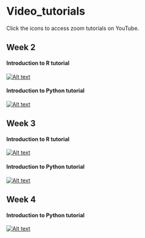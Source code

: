 # Video_tutorials
Click the icons to access zoom tutorials on YouTube. 

## Week 2
#### Introduction to R tutorial
[![Alt text](https://img.youtube.com/vi/0ChuLIPw7K4/0.jpg)](https://www.youtube.com/watch?v=0ChuLIPw7K4&feature=youtu.be)

#### Introduction to Python tutorial
[![Alt text](https://img.youtube.com/vi/QRrVNJns9ig/0.jpg)](https://www.youtube.com/watch?v=QRrVNJns9ig&feature=youtu.be)

## Week 3
#### Introduction to R tutorial
[![Alt text](https://img.youtube.com/vi/5DY_AVRg_U0/0.jpg)](https://www.youtube.com/watch?v=5DY_AVRg_U0&feature=youtu.be)

#### Introduction to Python tutorial
[![Alt text](https://img.youtube.com/vi/r0hheau7Z5E/0.jpg)](https://www.youtube.com/watch?v=r0hheau7Z5E&feature=youtu.be)

## Week 4
#### Introduction to Python tutorial
[![Alt text](https://img.youtube.com/vi/QK8thYMU0kw&t/0.jpg)](https://www.youtube.com/watch?v=QK8thYMU0kw&t&feature=youtu.be)
